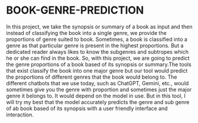 # BOOK-GENRE-PREDICTION
In this project, we take the synopsis or summary of a book as input and then instead of classifying the book into a single genre, we provide the proportions of genre suited to book.
Sometimes, a book is classified into a genre as that particular genre is present in the highest proportions. But a dedicated reader always likes to know the subgenres and subtropes which he or she can find in the book. So, with this project, we are going to predict the genre proportions of a book based of its synopsis or summary.The tools that exist classify the book into one major genre but our tool would predict the proportions of different genres that the book would belong to. The different chatbots that we use today, such as ChatGPT, Gemini, etc., would sometimes give you the genre with proportion and sometimes just the major genre it belongs to. It would depend on the model in use.  But in this tool, I will try my best that the model accurately predicts the genre and sub genre of ab book based of its synopsis with a user friendly interface and interaction.
